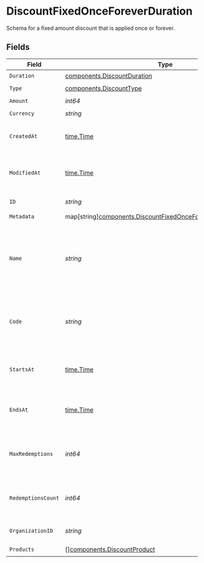 # DiscountFixedOnceForeverDuration

Schema for a fixed amount discount that is applied once or forever.


## Fields

| Field                                                                                                                                 | Type                                                                                                                                  | Required                                                                                                                              | Description                                                                                                                           |
| ------------------------------------------------------------------------------------------------------------------------------------- | ------------------------------------------------------------------------------------------------------------------------------------- | ------------------------------------------------------------------------------------------------------------------------------------- | ------------------------------------------------------------------------------------------------------------------------------------- |
| `Duration`                                                                                                                            | [components.DiscountDuration](../../models/components/discountduration.md)                                                            | :heavy_check_mark:                                                                                                                    | N/A                                                                                                                                   |
| `Type`                                                                                                                                | [components.DiscountType](../../models/components/discounttype.md)                                                                    | :heavy_check_mark:                                                                                                                    | N/A                                                                                                                                   |
| `Amount`                                                                                                                              | *int64*                                                                                                                               | :heavy_check_mark:                                                                                                                    | N/A                                                                                                                                   |
| `Currency`                                                                                                                            | *string*                                                                                                                              | :heavy_check_mark:                                                                                                                    | N/A                                                                                                                                   |
| `CreatedAt`                                                                                                                           | [time.Time](https://pkg.go.dev/time#Time)                                                                                             | :heavy_check_mark:                                                                                                                    | Creation timestamp of the object.                                                                                                     |
| `ModifiedAt`                                                                                                                          | [time.Time](https://pkg.go.dev/time#Time)                                                                                             | :heavy_check_mark:                                                                                                                    | Last modification timestamp of the object.                                                                                            |
| `ID`                                                                                                                                  | *string*                                                                                                                              | :heavy_check_mark:                                                                                                                    | The ID of the object.                                                                                                                 |
| `Metadata`                                                                                                                            | map[string][components.DiscountFixedOnceForeverDurationMetadata](../../models/components/discountfixedonceforeverdurationmetadata.md) | :heavy_check_mark:                                                                                                                    | N/A                                                                                                                                   |
| `Name`                                                                                                                                | *string*                                                                                                                              | :heavy_check_mark:                                                                                                                    | Name of the discount. Will be displayed to the customer when the discount is applied.                                                 |
| `Code`                                                                                                                                | *string*                                                                                                                              | :heavy_check_mark:                                                                                                                    | Code customers can use to apply the discount during checkout.                                                                         |
| `StartsAt`                                                                                                                            | [time.Time](https://pkg.go.dev/time#Time)                                                                                             | :heavy_check_mark:                                                                                                                    | Timestamp after which the discount is redeemable.                                                                                     |
| `EndsAt`                                                                                                                              | [time.Time](https://pkg.go.dev/time#Time)                                                                                             | :heavy_check_mark:                                                                                                                    | Timestamp after which the discount is no longer redeemable.                                                                           |
| `MaxRedemptions`                                                                                                                      | *int64*                                                                                                                               | :heavy_check_mark:                                                                                                                    | Maximum number of times the discount can be redeemed.                                                                                 |
| `RedemptionsCount`                                                                                                                    | *int64*                                                                                                                               | :heavy_check_mark:                                                                                                                    | Number of times the discount has been redeemed.                                                                                       |
| `OrganizationID`                                                                                                                      | *string*                                                                                                                              | :heavy_check_mark:                                                                                                                    | The organization ID.                                                                                                                  |
| `Products`                                                                                                                            | [][components.DiscountProduct](../../models/components/discountproduct.md)                                                            | :heavy_check_mark:                                                                                                                    | N/A                                                                                                                                   |